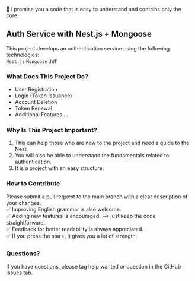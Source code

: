 💬 I promise you a code that is easy to understand and contains only the core.


## Auth Service with Nest.js + Mongoose
This project develops an authentication service using the following technologies:</br>
`Nest.js` `Mongoose` `JWT`


### What Does This Project Do?
- User Registration
- Login (Token Issuance)
- Account Deletion
- Token Renewal
- Additional Features ...

### Why Is This Project Important?
1. This can help those who are new to the project and need a guide to the Nest.
2. You will also be able to understand the fundamentals related to authentication.
3. It is a project with an easy structure.

### How to Contribute
Please submit a pull request to the main branch with a clear description of your changes.</br>
✅ Improving English grammar is also welcome.</br>
✅ Adding new features is encouraged.
—> just keep the code straightforward.</br>
✅ Feedback for better readability is always appreciated.</br>
✅ If you press the star⭐️, it gives you a lot of strength.

### Questions?
If you have questions, please tag help wanted or question in the GitHub Issues tab.